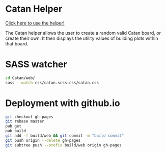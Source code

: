 
# Catan Helper
[Click here to use the helper!](http://jerold.github.io/Catan)

The Catan helper allows the user to create a random valid Catan board, or create their own. It then displays the utility values of building plots within that board.

# SASS watcher
```bash
cd Catan/web/
sass --watch css/catan.scss:css/catan.css
```

# Deployment with github.io

```bash
git checkout gh-pages
git rebase master
pub get
pub build
git add -f build/web && git commit -m "build commit"
git push origin --delete gh-pages
git subtree push --prefix build/web origin gh-pages
```
